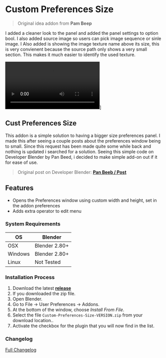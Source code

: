 # Custom Preferences Size

>Original idea addon from <b>Pam Beep</b>

I added a cleaner look to the panel and added the panel settings to option bool. I also added source image so users can pick image sequence or sinle image. I Also added is showing the image texture name above its size, this is very convienent because the source path only shows a very small section. This makes it much easier to identify the used texture.

![['Preview wider preferences window'](https://raw.githubusercontent.com/wiki/schroef/Custom-Preferences-Size/images/cps-v001.jpg?2021-04-09)](https://user-images.githubusercontent.com/6923008/114248198-09cb5800-9965-11eb-9397-3a593809f293.mp4)]

## Cust Preferences Size

This addon is a simple solution to having a bigger size preferences panel. I made this after seeing a couple posts about the preferences window being to small. Since this request has been made quite some while back and nothing is updated i searched for a solution. Seeing this simple code on Developer Blender by Pan Beed, i decided to make simple add-on out if it for ease of use.

>Original post on Developer Blender: <b>[Pan Beeb / Post](https://developer.blender.org/T71935#818493/)</b>

## Features

- Opens the Preferences window using custom width and height, set in the addon preferences
- Adds extra operator to edit menu

### System Requirements

| **OS** | **Blender** |
| ------------- | ------------- |
| OSX | Blender 2.80+ |
| Windows | Blender 2.80+ |
| Linux | Not Tested |

<!-- 
### Blender 2.80 | Pre-release
Try this pre-release branch for Blender 2.80+: [v.0.0.1](https://github.com/schroef/Custom-Preferences-Size/tree/v.0.0.1) -->

### Installation Process

1. Download the latest <b>[release](https://github.com/schroef/Custom-Preferences-Size/releases/)</b>
2. If you downloaded the zip file.
3. Open Blender.
4. Go to File -> User Preferences -> Addons.
5. At the bottom of the window, choose *Install From File*.
6. Select the file `Custom-Preferences-Size-VERSION.zip` from your download location..
7. Activate the checkbox for the plugin that you will now find in the list.

### Changelog

[Full Changelog](CHANGELOG.md)
